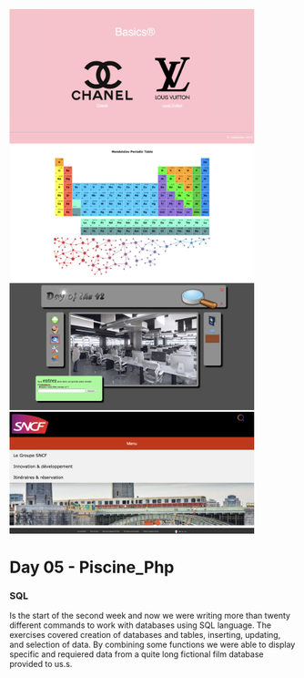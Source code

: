 <img src="../resources/images/basics.png" width="430"><img src="../resources/images/mendeleiev.png" width="430"><img src="../resources/images/doft.png" width="430"><img src="../resources/images/menu.png" width="430">

# Day 05 - Piscine_Php

### SQL

Is the start of the second week and now we were writing more than twenty different commands to work with databases using SQL language. The exercises covered creation of databases and tables, inserting, updating, and selection of data. By combining some functions we were able to display specific and requiered data from a quite long fictional film database provided to us.s.
